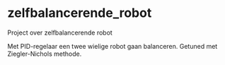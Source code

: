 # zelfbalancerende_robot
Project over zelfbalancerende robot

Met PID-regelaar een twee wielige robot gaan balanceren.
Getuned met Ziegler-Nichols methode.
